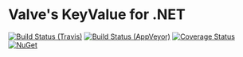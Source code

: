# Valve's KeyValue for .NET

[![Build Status (Travis)](https://img.shields.io/travis/com/SteamDatabase/ValveKeyValue/master.svg?label=Travis&style=flat-square)](https://travis-ci.com/SteamDatabase/ValveKeyValue)
[![Build Status (AppVeyor)](https://img.shields.io/appveyor/ci/xPaw/valvekeyvalue/master.svg?label=AppVeyor&style=flat-square)](https://ci.appveyor.com/project/xPaw/valvekeyvalue)
[![Coverage Status](https://img.shields.io/coveralls/SteamDatabase/ValveKeyValue.svg?label=Test+Coverage&style=flat-square)](https://coveralls.io/github/SteamDatabase/ValveKeyValue)
[![NuGet](https://img.shields.io/nuget/v/ValveKeyValue.svg?label=NuGet&style=flat-square)](https://www.nuget.org/packages/ValveKeyValue/)
